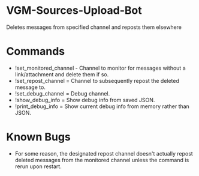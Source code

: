 # VGM-Sources-Upload-Bot
Deletes messages from specified channel and reposts them elsewhere

# Commands
- !set_monitored_channel - Channel to monitor for messages without a link/attachment and delete them if so.
- !set_repost_channel = Channel to subsequently repost the deleted message to.
- !set_debug_channel = Debug channel.
- !show_debug_info = Show debug info from saved JSON.
- !print_debug_info = Show current debug info from memory rather than JSON.

# Known Bugs
- For some reason, the designated repost channel doesn't actually repost deleted messages from the monitored channel unless the command is rerun upon restart.
